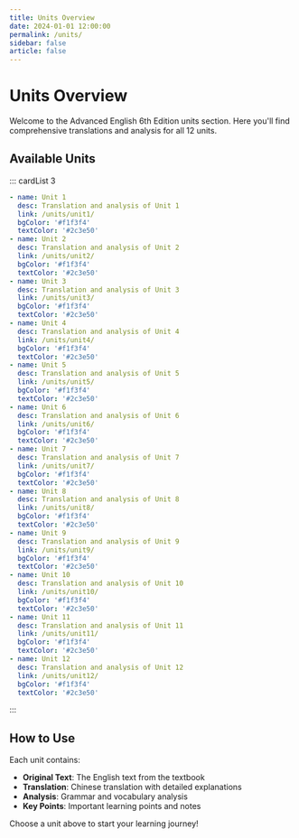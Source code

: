 ```yaml
---
title: Units Overview
date: 2024-01-01 12:00:00
permalink: /units/
sidebar: false
article: false
---
```


# Units Overview

Welcome to the Advanced English 6th Edition units section. Here you'll find comprehensive translations and analysis for all 12 units.

## Available Units

<div class="unit-grid">

::: cardList 3
```yaml
- name: Unit 1
  desc: Translation and analysis of Unit 1
  link: /units/unit1/
  bgColor: '#f1f3f4'
  textColor: '#2c3e50'
- name: Unit 2
  desc: Translation and analysis of Unit 2
  link: /units/unit2/
  bgColor: '#f1f3f4'
  textColor: '#2c3e50'
- name: Unit 3
  desc: Translation and analysis of Unit 3
  link: /units/unit3/
  bgColor: '#f1f3f4'
  textColor: '#2c3e50'
- name: Unit 4
  desc: Translation and analysis of Unit 4
  link: /units/unit4/
  bgColor: '#f1f3f4'
  textColor: '#2c3e50'
- name: Unit 5
  desc: Translation and analysis of Unit 5
  link: /units/unit5/
  bgColor: '#f1f3f4'
  textColor: '#2c3e50'
- name: Unit 6
  desc: Translation and analysis of Unit 6
  link: /units/unit6/
  bgColor: '#f1f3f4'
  textColor: '#2c3e50'
- name: Unit 7
  desc: Translation and analysis of Unit 7
  link: /units/unit7/
  bgColor: '#f1f3f4'
  textColor: '#2c3e50'
- name: Unit 8
  desc: Translation and analysis of Unit 8
  link: /units/unit8/
  bgColor: '#f1f3f4'
  textColor: '#2c3e50'
- name: Unit 9
  desc: Translation and analysis of Unit 9
  link: /units/unit9/
  bgColor: '#f1f3f4'
  textColor: '#2c3e50'
- name: Unit 10
  desc: Translation and analysis of Unit 10
  link: /units/unit10/
  bgColor: '#f1f3f4'
  textColor: '#2c3e50'
- name: Unit 11
  desc: Translation and analysis of Unit 11
  link: /units/unit11/
  bgColor: '#f1f3f4'
  textColor: '#2c3e50'
- name: Unit 12
  desc: Translation and analysis of Unit 12
  link: /units/unit12/
  bgColor: '#f1f3f4'
  textColor: '#2c3e50'
```
:::

</div>

## How to Use

Each unit contains:
- **Original Text**: The English text from the textbook
- **Translation**: Chinese translation with detailed explanations
- **Analysis**: Grammar and vocabulary analysis
- **Key Points**: Important learning points and notes

Choose a unit above to start your learning journey! 